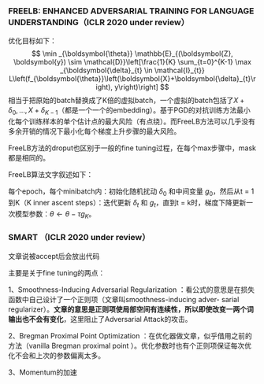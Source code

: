 ### FREELB: ENHANCED ADVERSARIAL TRAINING FOR LANGUAGE UNDERSTANDING（ICLR 2020 under review）

优化目标如下：
$$
\min _{\boldsymbol{\theta}} \mathbb{E}_{(\boldsymbol{Z}, \boldsymbol{y}) \sim \mathcal{D}}\left[\frac{1}{K} \sum_{t=0}^{K-1} \max _{\boldsymbol{\delta}_{t} \in \mathcal{I}_{t}} L\left(f_{\boldsymbol{\theta}}\left(\boldsymbol{X}+\boldsymbol{\delta}_{t}\right), y\right)\right]
$$
相当于把原始的batch替换成了K倍的虚拟batch，一个虚拟的batch包括了$X+\delta_{0}, \dots, X+\delta_{K-1}$（都是一个一个的embedding）。基于PGD的对抗训练方法最小化每个训练样本的单个估计点的最大风险（有点绕）。而FreeLB方法可以几乎没有多余开销的情况下最小化每个梯度上升步骤的最大风险。

FreeLB方法的droput也区别于一般的fine tuning过程，在每个max步骤中，mask都是相同的。

FreeLB算法文字叙述如下：

每个epoch，每个minibatch内：初始化随机扰动 ${\delta}_{0}$ 和中间变量 $g_0$，然后从t = 1到K（K inner ascent steps）：迭代更新 ${\delta}_{t}$ 和 $g_t$，直到t = k时，梯度下降更新一次模型参数：$\theta \leftarrow \theta-\tau g_{K}​$。





### SMART （ICLR 2020 under review）

文章说被accept后会放出代码

主要是关于fine tuning的两点：

1、Smoothness-Inducing Adversarial Regularization ：看公式的意思是在损失函数中自己设计了一个正则项（文章叫smoothness-inducing adver- sarial regularizer）。**文章的意思是正则项使局部空间有连续性，所以即使改变一两个词输出也不会有变化**，这里阻止了Adversarial Attack的攻击。

2、Bregman Proximal Point Optimization ：在优化器做文章，似乎借用之前的方法（vanilla Bregman proximal point ）。优化参数时也有个正则项保证每次优化不会和上次的参数偏离太多。

3、Momentum的加速
